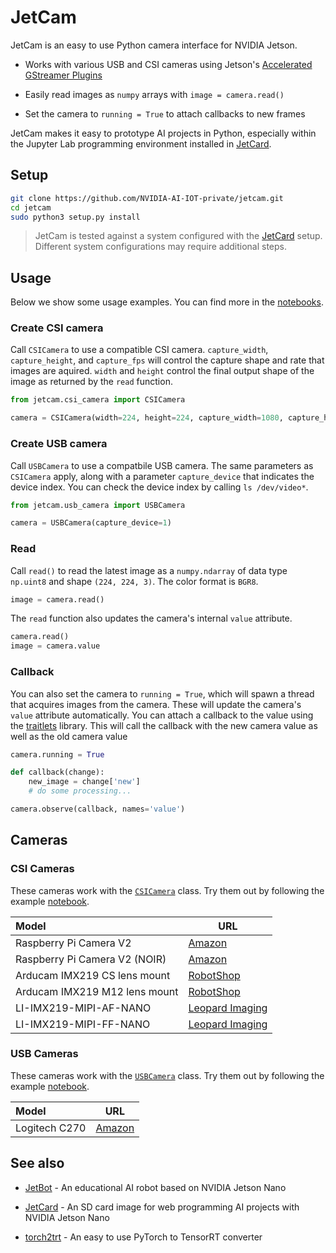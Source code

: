 # JetCam

JetCam is an easy to use Python camera interface for NVIDIA Jetson.

*  Works with various USB and CSI cameras using Jetson's [Accelerated GStreamer Plugins](https://developer.download.nvidia.com/embedded/L4T/r32_Release_v1.0/Docs/Accelerated_GStreamer_User_Guide.pdf?uIzwdFeQNE8N-vV776ZCUUEbiJxYagieFEqUoYFM9XSf9tbslxWqFKnVHu8erbZZS20A7ADAIgmSQJvXZTb0LkuGl9GoD5HJz4263HcmYWZW0t2OeFSJKZOfuWZ-lF51Pva2DSDtu2QPs-junm7BhMB_9AMQRwExuDb5zIhf_o8PIbA4KKo)
*  Easily read images as ``numpy`` arrays with ``image = camera.read()``

*  Set the camera to ``running = True`` to attach callbacks to new frames

JetCam makes it easy to prototype AI projects in Python, especially within the Jupyter Lab programming environment installed in [JetCard](http://github.com/NVIDIA-AI-IOT/jetcard).

## Setup

```bash
git clone https://github.com/NVIDIA-AI-IOT-private/jetcam.git
cd jetcam
sudo python3 setup.py install
```

> JetCam is tested against a system configured with the [JetCard](http://github.com/NVIDIA-AI-IOT/jetcard) setup.  Different system configurations may require additional steps.

## Usage

Below we show some usage examples.  You can find more in the [notebooks](notebooks).

### Create CSI camera

Call ``CSICamera`` to use a compatible CSI camera.  ``capture_width``, ``capture_height``, and ``capture_fps`` will control the capture shape and rate that images are aquired.  ``width`` and ``height`` control the final output shape of the image as returned by the ``read`` function.

```python
from jetcam.csi_camera import CSICamera

camera = CSICamera(width=224, height=224, capture_width=1080, capture_height=720, capture_fps=30)
```

### Create USB camera

Call ``USBCamera`` to use a compatbile USB camera.  The same parameters as ``CSICamera`` apply, along with a parameter ``capture_device`` that indicates the device index.  You can check the device index by calling ``ls /dev/video*``.

```python
from jetcam.usb_camera import USBCamera

camera = USBCamera(capture_device=1)
```

### Read

Call ``read()`` to read the latest image as a ``numpy.ndarray`` of data type ``np.uint8`` and shape ``(224, 224, 3)``.  The color format is ``BGR8``.

```python
image = camera.read()
```

The ``read`` function also updates the camera's internal ``value`` attribute.

```python
camera.read()
image = camera.value
```

### Callback

You can also set the camera to ``running = True``, which will spawn a thread that acquires images from the camera.  These will update the camera's ``value`` attribute automatically.  You can attach a callback to the value using the [traitlets](https://traitlets.readthedocs.io/en/stable/api.html#callbacks-when-trait-attributes-change) library.  This will call the callback with the new camera value as well as the old camera value

```python
camera.running = True

def callback(change):
    new_image = change['new']
    # do some processing...

camera.observe(callback, names='value')
```

## Cameras

### CSI Cameras

These cameras work with the [``CSICamera``](jetcam/csi_camera.py) class.  Try them out by following the example [notebook](notebooks/csi_camera/csi_camera.ipynb).

| Model | URL |
|:-------|-------|
| Raspberry Pi Camera V2 | [Amazon](https://www.amazon.com/Raspberry-Pi-Camera-Module-Megapixel/dp/B01ER2SKFS/ref=sr_1_3?keywords=raspberry+pi+v2+camera&qid=1554831689&s=electronics&sr=1-3) | 
| Raspberry Pi Camera V2 (NOIR) | [Amazon](https://www.amazon.com/RPi-Camera-V2-Official-Raspberry/dp/B07P7GBJTK/ref=sr_1_1_sspa?keywords=raspberry+pi+v2+camera&qid=1554831658&s=electronics&sr=1-1-spons&psc=1) | 
| Arducam IMX219 CS lens mount | [RobotShop](https://www.robotshop.com/en/arducam-8mp-sony-imx219-camera-module-cs-lens-2718-raspberry-pi.html?gclid=EAIaIQobChMIzMKg38bD4QIVrR6tBh3UoAdjEAYYCSABEgLg-_D_BwE) | 
| Arducam IMX219 M12 lens mount | [RobotShop](https://www.robotshop.com/en/arducam-8mp-sony-imx219-camera-module-m12-lens-ls40136-raspberry-pi.html) |
| LI-IMX219-MIPI-AF-NANO | [Leopard Imaging](https://leopardimaging.com/product/li-imx219-mipi-af-nano/) | 
| LI-IMX219-MIPI-FF-NANO | [Leopard Imaging](https://leopardimaging.com/product/li-imx219-mipi-ff-nano/) |

### USB Cameras

These cameras work with the [``USBCamera``](jetcam/usb_camera.py) class.  Try them out by following the example [notebook](notebooks/usb_camera/usb_camera.ipynb).

| Model | URL |
|:-------|-------|
| Logitech C270 | [Amazon](https://www.amazon.com/Logitech-Widescreen-designed-Calling-Recording/dp/B004FHO5Y6) | 

## See also

- [JetBot](http://github.com/NVIDIA-AI-IOT/jetbot) - An educational AI robot based on NVIDIA Jetson Nano

- [JetCard](http://github.com/NVIDIA-AI-IOT/jetcard) - An SD card image for web programming AI projects with NVIDIA Jetson Nano
- [torch2trt](http://github.com/NVIDIA-AI-IOT/torch2trt) - An easy to use PyTorch to TensorRT converter

